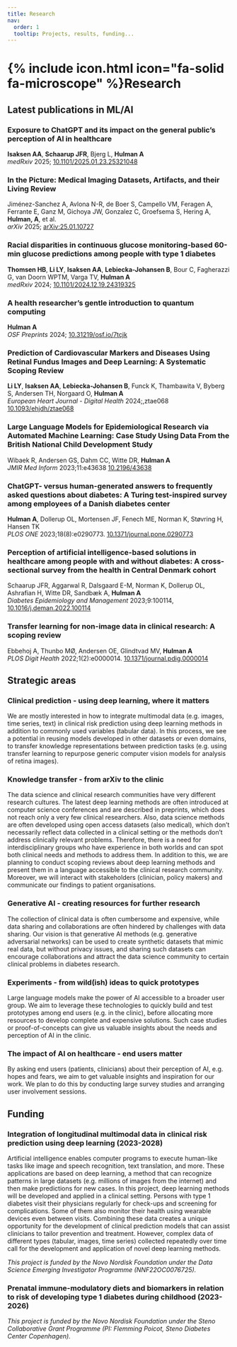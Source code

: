 ```yaml
---
title: Research
nav:
  order: 1
  tooltip: Projects, results, funding...
---
```


# {% include icon.html icon="fa-solid fa-microscope" %}Research
## Latest publications in ML/AI
### Exposure to ChatGPT and its impact on the general public’s perception of AI in healthcare
**Isaksen AA**, **Schaarup JFR**, Bjerg L, **Hulman A**\
*medRxiv* 2025; [10.1101/2025.01.23.25321048](https://doi.org/10.1101/2025.01.23.25321048)
### In the Picture: Medical Imaging Datasets, Artifacts, and their Living Review
Jiménez-Sanchez A, Avlona N-R, de Boer S, Campello VM, Feragen A, Ferrante E, Ganz M, Gichoya JW, Gonzalez C, Groefsema S, Hering A, 
**Hulman, A**, et al.\
*arXiv* 2025; [arXiv:25.01.10727](https://doi.org/10.48550/arXiv.2501.10727)
### Racial disparities in continuous glucose monitoring-based 60-min glucose predictions among people with type 1 diabetes
**Thomsen HB**, **Li LY**, **Isaksen AA**, **Lebiecka-Johansen B**, Bour C, Fagherazzi G, van Doorn WPTM, Varga TV, **Hulman A**\
*medRxiv* 2024; [10.1101/2024.12.19.24319325](https://doi.org/10.1101/2024.12.19.24319325)
### A health researcher’s gentle introduction to quantum computing
**Hulman A**\
*OSF Preprints* 2024; [10.31219/osf.io/7tcjk](https://doi.org/10.31219/osf.io/7tcjk)
### Prediction of Cardiovascular Markers and Diseases Using Retinal Fundus Images and Deep Learning: A Systematic Scoping Review
**Li LY**, **Isaksen AA**, **Lebiecka-Johansen B**, Funck K, Thambawita V, Byberg S, Andersen TH, Norgaard O, **Hulman A**\
*European Heart Journal - Digital Health* 2024;,ztae068 [10.1093/ehjdh/ztae068](https://doi.org/10.1093/ehjdh/ztae068)
### Large Language Models for Epidemiological Research via Automated Machine Learning: Case Study Using Data From the British National Child Development Study
Wibaek R, Andersen GS, Dahm CC, Witte DR, **Hulman A**\
*JMIR Med Inform* 2023;11:e43638 [10.2196/43638](https://medinform.jmir.org/2023/1/e43638)
### ChatGPT- versus human-generated answers to frequently asked questions about diabetes: A Turing test-inspired survey among employees of a Danish diabetes center
**Hulman A**, Dollerup OL, Mortensen JF, Fenech ME, Norman K, Støvring H, Hansen TK\
*PLOS ONE* 2023;18(8):e0290773. [10.1371/journal.pone.0290773](https://journals.plos.org/plosone/article?id=10.1371/journal.pone.0290773)
### Perception of artificial intelligence-based solutions in healthcare among people with and without diabetes: A cross-sectional survey from the health in Central Denmark cohort
Schaarup JFR, Aggarwal R, Dalsgaard E-M, Norman K, Dollerup OL, Ashrafian H, Witte DR, Sandbæk A, **Hulman A**\
*Diabetes Epidemiology and Management* 2023;9:100114, [10.1016/j.deman.2022.100114](https://www.sciencedirect.com/science/article/pii/S2666970622000646)
### Transfer learning for non-image data in clinical research: A scoping review
Ebbehoj A, Thunbo MØ, Andersen OE, Glindtvad MV, **Hulman A**\
*PLOS Digit Health* 2022;1(2):e0000014. [10.1371/journal.pdig.0000014](https://journals.plos.org/digitalhealth/article?id=10.1371/journal.pdig.0000014
)
## Strategic areas
### Clinical prediction - using deep learning, where it matters
We are mostly interested in how to integrate multimodal data (e.g. images, time series, text) in clinical risk prediction using deep learning methods in addition to commonly used variables (tabular data). In this process, we see a potential in reusing models developed in other datasets or even domains, to transfer knowledge representations between prediction tasks (e.g. using transfer learning to repurpose generic computer vision models for analysis of retina images).
### Knowledge transfer - from arXiv to the clinic
The data science and clinical research communities have very different research cultures. The latest deep learning methods are often introduced at computer science conferences and are described in preprints, which does not reach only a very few clinical researchers. Also, data science methods are often developed using open access datasets (also medical), which don’t necessarily reflect data collected in a clinical setting or the methods don’t address clinically relevant problems. Therefore, there is a need for interdisciplinary groups who have experience in both worlds and can spot both clinical needs and methods to address them. In addition to this, we are planning to conduct scoping reviews about deep learning methods and present them in a language accessible to the clinical research community. Moreover, we will interact with stakeholders (clinician, policy makers) and communicate our findings to patient organisations.
### Generative AI - creating resources for further research
The collection of clinical data is often cumbersome and expensive, while data sharing and collaborations are often hindered by challenges with data sharing. Our vision is that generative AI methods (e.g. generative adversarial networks) can be used to create synthetic datasets that mimic real data, but without privacy issues, and sharing such datasets can encourage collaborations and attract the data science community to certain clinical problems in diabetes research.
### Experiments - from wild(ish) ideas to quick prototypes
Large language models make the power of AI accessible to a broader user group. We aim to leverage these technologies to quickly build and test prototypes among end users (e.g. in the clinic), before allocating more resources to develop complete and expensive solutions. Such case studies or proof-of-concepts can give us valuable insights about the needs and perception of AI in the clinic.
### The impact of AI on healthcare - end users matter
By asking end users (patients, clinicians) about their perception of AI, e.g. hopes and fears, we aim to get valuable insights and inspiration for our work. We plan to do this by conducting large survey studies and arranging user involvement sessions.
## Funding
### Integration of longitudinal multimodal data in clinical risk prediction using deep learning (2023-2028)
Artificial intelligence enables computer programs to execute human-like tasks like image and speech recognition, text translation, and more. These applications are based on deep learning, a method that can recognize patterns in large datasets (e.g. millions of images from the internet) and then make predictions for new cases. In this project, deep learning methods will be developed and applied in a clinical setting. Persons with type 1 diabetes visit their physicians regularly for check-ups and screening for complications. Some of them also monitor their health using wearable devices even between visits. Combining these data creates a unique opportunity for the development of clinical prediction models that can assist clinicians to tailor prevention and treatment. However, complex data of different types (tabular, images, time series) collected repeatedly over time call for the development and application of novel deep learning methods.

*This project is funded by the Novo Nordisk Foundation under the Data Science Emerging Investigator Programme (NNF22OC0076725).*
### Prenatal immune-modulatory diets and biomarkers in relation to risk of developing type 1 diabetes during childhood (2023-2026)
*This project is funded by the Novo Nordisk Foundation under the Steno Collaborative Grant Programme (PI: Flemming Poicot, Steno Diabetes Center Copenhagen).*
